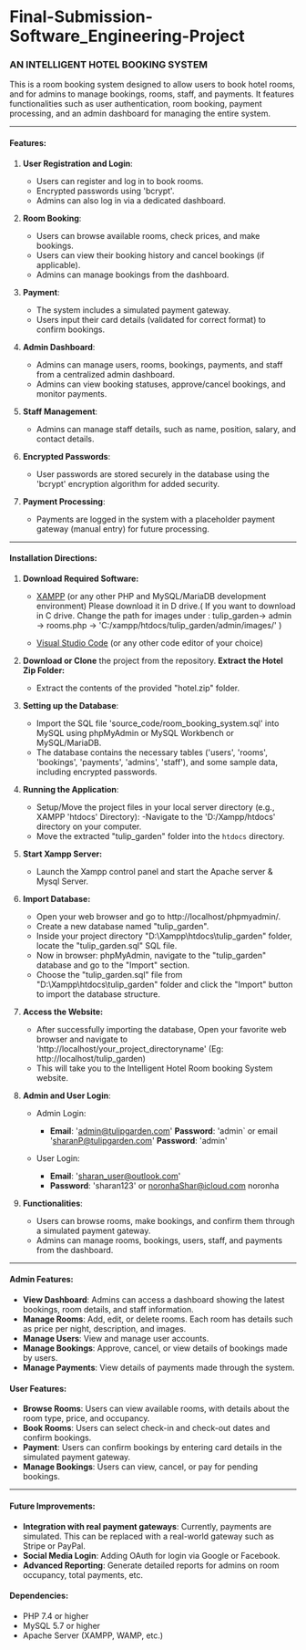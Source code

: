# Final-Submission-Software_Engineering-Project

### AN INTELLIGENT HOTEL BOOKING SYSTEM

This is a room booking system designed to allow users to book hotel rooms, and for admins to manage bookings, rooms, staff, and payments. It features functionalities such as user authentication, room booking, payment processing, and an admin dashboard for managing the entire system.

---

#### Features:

1. **User Registration and Login**:
   - Users can register and log in to book rooms.
   - Encrypted passwords using 'bcrypt'.
   - Admins can also log in via a dedicated dashboard.

2. **Room Booking**:
   - Users can browse available rooms, check prices, and make bookings.
   - Users can view their booking history and cancel bookings (if applicable).
   - Admins can manage bookings from the dashboard.

3. **Payment**:
   - The system includes a simulated payment gateway.
   - Users input their card details (validated for correct format) to confirm bookings.

4. **Admin Dashboard**:
   - Admins can manage users, rooms, bookings, payments, and staff from a centralized admin dashboard.
   - Admins can view booking statuses, approve/cancel bookings, and monitor payments.

5. **Staff Management**:
   - Admins can manage staff details, such as name, position, salary, and contact details.

6. **Encrypted Passwords**:
   - User passwords are stored securely in the database using the 'bcrypt' encryption algorithm for added security.

7. **Payment Processing**:
   - Payments are logged in the system with a placeholder payment gateway (manual entry) for future processing.


-----


#### Installation Directions:


1. **Download Required Software:**
	- [XAMPP](https://www.apachefriends.org/download.html) (or any other PHP and MySQL/MariaDB development environment)
		Please download it in D drive.( If you want to download in C drive. Change the path for images under : tulip_garden-> admin -> rooms.php -> 'C:/xampp/htdocs/tulip_garden/admin/images/'   )
	
	- [Visual Studio Code](https://code.visualstudio.com/download) (or any other code editor of your choice)

2. **Download or Clone** the project from the repository.
   **Extract the Hotel Zip Folder:**
   - Extract the contents of the provided "hotel.zip" folder.

3. **Setting up the Database**:
   - Import the SQL file 'source_code/room_booking_system.sql' into MySQL using phpMyAdmin or MySQL Workbench or MySQL/MariaDB.
   - The database contains the necessary tables ('users', 'rooms', 'bookings', 'payments', 'admins', 'staff'), and some sample data, including encrypted passwords.

4. **Running the Application**:
   - Setup/Move the project files in your local server directory (e.g., XAMPP 'htdocs' Directory):
   	-Navigate to the 'D:/Xampp/htdocs' directory on your computer.
   	- Move the extracted "tulip_garden" folder into the `htdocs` directory.

5. **Start Xampp Server:**
   - Launch the Xampp control panel and start the Apache server & Mysql Server.


6. **Import Database:**
   - Open your web browser and go to http://localhost/phpmyadmin/.
   - Create a new database named "tulip_garden".
   - Inside your project directory "D:\Xampp\htdocs\tulip_garden" folder, locate the "tulip_garden.sql" SQL file.
   - Now in browser: phpMyAdmin, navigate to the "tulip_garden" database and go to the "Import" section.
   - Choose the "tulip_garden.sql" file from "D:\Xampp\htdocs\tulip_garden" folder and click the "Import" button to import the database structure.

7. **Access the Website:**
   - After successfully importing the database, Open your favorite web browser and navigate to 'http://localhost/your_project_directoryname' (Eg: http://localhost/tulip_garden)
   - This will take you to the Intelligent Hotel Room booking System website.


8. **Admin and User Login**:
   - Admin Login:
     - **Email**: 'admin@tulipgarden.com'
       **Password**: 'admin`
	or
       email 'sharanP@tulipgarden.com'
       **Password**: 'admin'

   - User Login:
     - **Email**: 'sharan_user@outlook.com'
     - **Password**: 'sharan123'
      or
 	noronhaShar@icloud.com
	noronha

9. **Functionalities**:
   - Users can browse rooms, make bookings, and confirm them through a simulated payment gateway.
   - Admins can manage rooms, bookings, users, staff, and payments from the dashboard.

---

#### Admin Features:
- **View Dashboard**: Admins can access a dashboard showing the latest bookings, room details, and staff information.
- **Manage Rooms**: Add, edit, or delete rooms. Each room has details such as price per night, description, and images.
- **Manage Users**: View and manage user accounts.
- **Manage Bookings**: Approve, cancel, or view details of bookings made by users.
- **Manage Payments**: View details of payments made through the system.

#### User Features:
- **Browse Rooms**: Users can view available rooms, with details about the room type, price, and occupancy.
- **Book Rooms**: Users can select check-in and check-out dates and confirm bookings.
- **Payment**: Users can confirm bookings by entering card details in the simulated payment gateway.
- **Manage Bookings**: Users can view, cancel, or pay for pending bookings.

---

#### Future Improvements:
- **Integration with real payment gateways**: Currently, payments are simulated. This can be replaced with a real-world gateway such as Stripe or PayPal.
- **Social Media Login**: Adding OAuth for login via Google or Facebook.
- **Advanced Reporting**: Generate detailed reports for admins on room occupancy, total payments, etc.

#### Dependencies:
- PHP 7.4 or higher
- MySQL 5.7 or higher
- Apache Server (XAMPP, WAMP, etc.)
